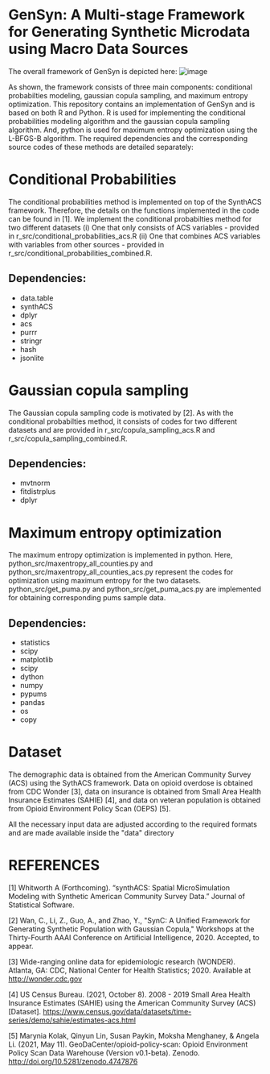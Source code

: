# GenSyn: A Multi-stage Framework for Generating Synthetic Microdata using Macro Data Sources
The overall framework of GenSyn is depicted here:
![image](https://user-images.githubusercontent.com/30096335/153280404-6b2a9f9f-6bbd-4542-824d-d571315b1e0d.png)

As shown, the framework consists of three main components: conditional probabilties modeling, gaussian copula sampling, and maximum entropy optimization.
This repository contains an implementation of GenSyn and is based on both R and Python. R is used for implementing the conditional probabilities modeling algorithm and the gaussian copula sampling algorithm. And, python is used for maximum entropy optimization using the L-BFGS-B algorithm. The required dependencies and the corresponding source codes of these methods are detailed separately:

# Conditional Probabilities
The conditional probabilities method is implemented on top of the SynthACS framework. Therefore, the details on the functions implemented in the code can be found in [1]. We implement the conditional probabilties method for two different datasets (i) One that only consists of ACS variables - provided in r_src/conditional_probabilities_acs.R (ii) One that combines ACS variables with variables from other sources - provided in r_src/conditional_probabilities_combined.R. 

## Dependencies:
* data.table
* synthACS
* dplyr
* acs
* purrr
* stringr
* hash
* jsonlite

# Gaussian copula sampling
The Gaussian copula sampling code is motivated by [2]. As with the conditional probabilties method, it consists of codes for two different datasets and are provided in r_src/copula_sampling_acs.R and r_src/copula_sampling_combined.R.

## Dependencies:
* mvtnorm
* fitdistrplus
* dplyr

# Maximum entropy optimization
The maximum entropy optimization is implemented in python. Here, python_src/maxentropy_all_counties.py and python_src/maxentropy_all_counties_acs.py represent the codes for optimization using maximum entropy for the two datasets. python_src/get_puma.py and python_src/get_puma_acs.py are implemented for obtaining corresponding pums sample data.

## Dependencies:
* statistics
* scipy
* matplotlib
* scipy
* dython
* numpy
* pypums
* pandas
* os
* copy

# Dataset
The demographic data is obtained from the American Community Survey (ACS) using the SythACS framework. Data on opioid overdose is obtained from CDC Wonder [3], data on insurance is obtained from Small Area Health Insurance Estimates (SAHIE) [4], and data on veteran population is obtained from Opioid Environment Policy Scan (OEPS) [5]. 

All the necessary input data are adjusted according to the required formats and are made available inside the "data" directory

# REFERENCES
[1] Whitworth A (Forthcoming). “synthACS: Spatial MicroSimulation Modeling with Synthetic American Community Survey Data.” Journal of Statistical Software.

[2] Wan, C., Li, Z., Guo, A., and Zhao, Y., "SynC: A Unified Framework for Generating Synthetic Population with Gaussian Copula," Workshops at the Thirty-Fourth AAAI Conference on Artificial Intelligence, 2020. Accepted, to appear.

[3] Wide-ranging online data for epidemiologic research (WONDER). Atlanta, GA: CDC, National Center for Health Statistics; 2020. Available at http://wonder.cdc.gov

[4] US Census Bureau. (2021, October 8). 2008 - 2019 Small Area Health Insurance Estimates (SAHIE) using the American Community Survey (ACS) [Dataset]. https://www.census.gov/data/datasets/time-series/demo/sahie/estimates-acs.html

[5] Marynia Kolak, Qinyun Lin, Susan Paykin, Moksha Menghaney, & Angela Li. (2021, May 11). GeoDaCenter/opioid-policy-scan: Opioid Environment Policy Scan Data Warehouse (Version v0.1-beta). Zenodo. http://doi.org/10.5281/zenodo.4747876
